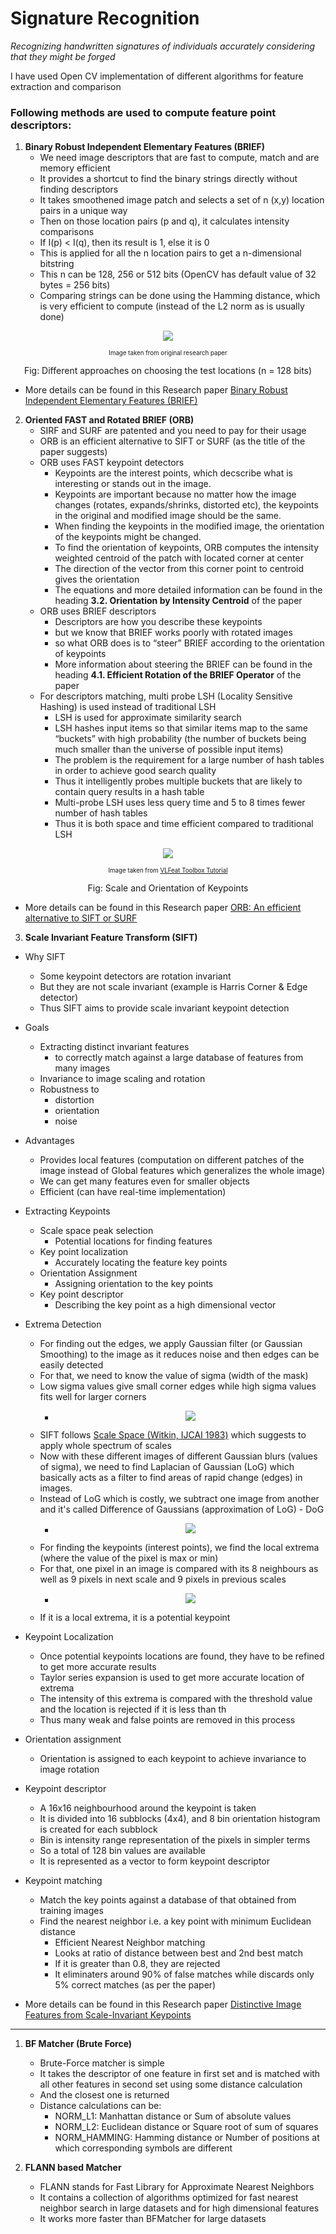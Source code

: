 # Signature Recognition
*Recognizing handwritten signatures of individuals accurately considering that they might be forged*

I have used Open CV implementation of different algorithms for feature extraction and comparison

### Following methods are used to compute feature point descriptors:

1. **Binary Robust Independent Elementary Features (BRIEF)**
	* We need image descriptors that are fast to compute, match and are memory efficient
	* It provides a shortcut to find the binary strings directly without finding descriptors
	* It takes smoothened image patch and selects a set of n (x,y) location pairs in a unique way
	* Then on those location pairs (p and q), it calculates intensity comparisons
	* If I(p) < I(q), then its result is 1, else it is 0
	* This is applied for all the n location pairs to get a n-dimensional bitstring
	* This n can be 128, 256 or 512 bits (OpenCV has default value of 32 bytes = 256 bits)
	* Comparing strings can be done using the Hamming distance, which is very efficient to compute (instead of the L2 norm as is usually done)

<p align="center">
<img src="https://i.imgur.com/fo3ZxPJ.png">
</p>
<p align="center"><sup><sub>Image taken from original research paper</sub></sup></p>
<p align="center">Fig: Different approaches on choosing the test locations (n = 128 bits)</p>

* More details can be found in this Research paper [Binary Robust Independent Elementary Features (BRIEF)](https://www.cs.ubc.ca/~lowe/525/papers/calonder_eccv10.pdf)

2. **Oriented FAST and Rotated BRIEF (ORB)**
	* SIRF and SURF are patented and you need to pay for their usage
	* ORB is an efficient alternative to SIFT or SURF (as the title of the paper suggests)
	* ORB uses FAST keypoint detectors
		* Keypoints are the interest points, which decscribe what is interesting or stands out in the image. 
		* Keypoints are important because no matter how the image changes (rotates, expands/shrinks, distorted etc), the keypoints in the original and modified image should be the same.
		* When finding the keypoints in the modified image, the orientation of the keypoints might be changed.
		* To find the orientation of keypoints, ORB computes the intensity weighted centroid of the patch with located corner at center 
		* The direction of the vector from this corner point to centroid gives the orientation
		* The equations and more detailed information can be found in the heading **3.2. Orientation by Intensity Centroid** of the paper
	* ORB uses BRIEF descriptors
		* Descriptors are how you describe these keypoints
		* but we know that BRIEF works poorly with rotated images
		* so what ORB does is to “steer” BRIEF according to the orientation of keypoints
		* More information about steering the BRIEF can be found in the heading **4.1. Efficient Rotation of the BRIEF Operator** of the paper
	* For descriptors matching, multi probe LSH (Locality Sensitive Hashing) is used instead of traditional LSH
		* LSH is used for approximate similarity search
		* LSH hashes input items so that similar items map to the same “buckets” with high probability (the number of buckets being much smaller than the universe of possible input items)
		* The problem is the requirement for a large number of hash tables in order to achieve good search quality
		* Thus it intelligently probes multiple buckets that are likely to contain query results in a hash table
		* Multi-probe LSH uses less query time and 5 to 8 times fewer number of hash tables
		* Thus it is both space and time efficient compared to traditional LSH
		
<p align="center">
<img src="https://i.imgur.com/Ol73NDg.jpg">
</p>
<p align="center"><sup><sub>Image taken from <a href="http://www.vlfeat.org/overview/sift.html">VLFeat Toolbox Tutorial</a></sub></sup></p>
<p align="center">Fig: Scale and Orientation of Keypoints</p>

* More details can be found in this Research paper [ORB: An efficient alternative to SIFT or SURF](http://www.willowgarage.com/sites/default/files/orb_final.pdf)

3. **Scale Invariant Feature Transform (SIFT)**
* Why SIFT
	* Some keypoint detectors are rotation invariant
	* But they are not scale invariant (example is Harris Corner & Edge detector)
	* Thus SIFT aims to provide scale invariant keypoint detection

* Goals
	* Extracting distinct invariant features
		* to correctly match against a large database of features from many images
	* Invariance to image scaling and rotation
	* Robustness to
		* distortion
		* orientation
		* noise

* Advantages
	* Provides local features (computation on different patches of the image instead of Global features which generalizes the whole image)
	* We can get many features even for smaller objects
	* Efficient (can have real-time implementation)

* Extracting Keypoints
	* Scale space peak selection
		* Potential locations for finding features
	* Key point localization
		* Accurately locating the feature key points
	* Orientation Assignment
		* Assigning orientation to the key points
	* Key point descriptor
		* Describing the key point as a high dimensional vector

* Extrema Detection
	* For finding out the edges, we apply Gaussian filter (or Gaussian Smoothing) to the image as it reduces noise and then edges can be easily detected
	* For that, we need to know the value of sigma (width of the mask)
	* Low sigma values give small corner edges while high sigma values fits well for larger corners
		* <p align="center"><img src="https://i.imgur.com/eulfO3m.png"></p>
	* SIFT follows [Scale Space (Witkin, IJCAI 1983)](http://ijcai.org/Proceedings/83-2/Papers/091.pdf) which suggests to apply whole spectrum of scales
	* Now with these different images of different Gaussian blurs (values of sigma), we need to find Laplacian of Gaussian (LoG) which basically acts as a filter to find areas of rapid change (edges) in images.
	* Instead of LoG which is costly, we subtract one image from another and it's called Difference of Gaussians (approximation of LoG) - DoG
		* <p align="center"><img src="https://i.imgur.com/50NX2cP.jpg"></p>
	* For finding the keypoints (interest points), we find the local extrema (where the value of the pixel is max or min)
	* For that, one pixel in an image is compared with its 8 neighbours as well as 9 pixels in next scale and 9 pixels in previous scales
		* <p align="center"><img src="https://i.imgur.com/s7OSfI1.jpg"></p>
	* If it is a local extrema, it is a potential keypoint

* Keypoint Localization
	* Once potential keypoints locations are found, they have to be refined to get more accurate results
	* Taylor series expansion is used to get more accurate location of extrema
	* The intensity of this extrema is compared with the threshold value and the location is rejected if it is less than th
	* Thus many weak and false points are removed in this process

* Orientation assignment
	* Orientation is assigned to each keypoint to achieve invariance to image rotation

* Keypoint descriptor
	* A 16x16 neighbourhood around the keypoint is taken
	* It is divided into 16 subblocks (4x4), and 8 bin orientation histogram is created for each subblock
	* Bin is intensity range representation of the pixels in simpler terms
	* So a total of 128 bin values are available
	* It is represented as a vector to form keypoint descriptor

* Keypoint matching
	* Match the key points against a database of that obtained from training images
	* Find the nearest neighbor i.e. a key point with minimum Euclidean distance
		* Efficient Nearest Neighbor matching
		* Looks at ratio of distance between best and 2nd best match
		* If it is greater than 0.8, they are rejected
		* It eliminaters around 90% of false matches while discards only 5% correct matches (as per the paper)
			
* More details can be found in this Research paper [Distinctive Image Features from Scale-Invariant Keypoints](https://www.cs.ubc.ca/~lowe/papers/ijcv04.pdf)


<hr/>



1. **BF Matcher (Brute Force)**
	* Brute-Force matcher is simple
	* It takes the descriptor of one feature in first set and is matched with all other features in second set using some distance calculation
	* And the closest one is returned
	* Distance calculations can be:
		* NORM_L1: Manhattan distance or Sum of absolute values
		* NORM_L2: Euclidean distance or Square root of sum of squares
		* NORM_HAMMING: Hamming distance or Number of positions at which corresponding symbols are different


2. **FLANN based Matcher**
	* FLANN stands for Fast Library for Approximate Nearest Neighbors
	* It contains a collection of algorithms optimized for fast nearest neighbor search in large datasets and for high dimensional features
	* It works more faster than BFMatcher for large datasets
